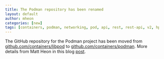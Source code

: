 ```yaml
---
title: The Podman repository has been renamed
layout: default
author: mheon
categories: [new]
tags: [containers, podman, networking, pod, api, rest, rest-api, v2, hpc]
---
```


The GitHub repository for the Podman project has been moved from [github.com/containers/libpod](https://github.com/containers/libpod) to [github.com/containers/podman](https://github.com/containers/podman). More details from Matt Heon in this blog [post](https://podman.io/blogs/2020/07/07/repo-rename.html).
